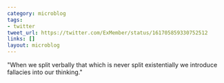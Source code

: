 ```yaml
---
category: microblog
tags:
- twitter
tweet_url: https://twitter.com/ExMember/status/161705859330752512
links: []
layout: microblog
---
```

"When we split verbally that which is never split existentially we introduce fallacies into our thinking."
